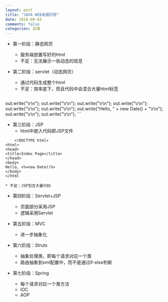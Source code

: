 ```yaml
---
layout: post
title: "JAVA WEB发展历程"
date: 2018-09-03
comments: false
categories: 后端
---
```


* 第一阶段：静态网页
	* 服务端放置写好的html
	* 不足：无法展示一些动态的信息

* 第二阶段：servlet（动态网页）
	* 通过代码生成整个html
	* 不足：效率底下，而且代码中会混合大量html标签
	```java
out.write("<!DOCTYPE html>\r\n");
out.write("<html>\r\n");
out.write("<head>\r\n");
out.write("<title>Index Page</title>\r\n");
out.write("</head>\r\n");
out.write("<body>\r\n");
out.write("Hello, " + new Date() + "\r\n");
out.write("</body>\r\n");
out.write("</html>\r\n");
    ```

* 第三阶段：JSP
	* html中嵌入代码即JSP文件
```
    <!DOCTYPE html>
<html>
<head>
<title>Index Page</title>
</head>
<body>
Hello, <%=new Date()%>
</body>
</html
```
	* 不足：JSP包含大量代码

* 第四阶段：Servlet+JSP
    * 页面部分采用JSP
    * 逻辑采用Servlet

* 第五阶段：MVC
    * 进一步抽象化

* 第六阶段：Struts
    * 抽象处理类，即每个请求对应一个类
    * 路由抽象到xml配置中，而不是通过if-else判断

* 第七阶段：Spring
    * 每个请求对应一个类方法
    * IOC
    * AOP
